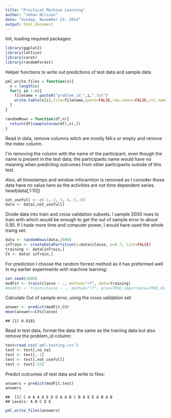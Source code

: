 ```yaml
---
title: "Practical Machine Learning"
author: "Johan Nilsson"
date: "Sunday, November 23, 2014"
output: html_document
---
```


Init, loading required packages:

```r
library(ggplot2)
library(lattice)
library(caret)
library(randomForest)
```

Helper functions to write out predictions of test data and sample data

```r
pml_write_files = function(x){
  n = length(x)
  for(i in 1:n){
    filename = paste0("problem_id_",i,".txt")
    write.table(x[i],file=filename,quote=FALSE,row.names=FALSE,col.names=FALSE)
  }
}

randomRows = function(df,n){
  return(df[sample(nrow(df),n),])
}
```

Read in data, remove columns witch are mostly NA:s or empty and remove the index column.


I'm removing the column with the name of the participant, even though the name is present in the test data, the participants name would have no meaning when predicting outcomes from other participants outside of this test.

Also, all timestamps and window inforamtion is removed as I consider those data have no value here as the activities are not time dependent series.
head(data[,1:10])

```r
not_usefull <- c(-1,-2,-3,-4,-5,-6)
data <- data[,not_usefull]
```
Divide data into train and cross validation subsets. I sample 2000 rows to train with which would be enough to get the out of sample error to about 0.95. If I hade more time and computer power, I would have used the whole traing set:

```r
data <- randomRows(data,2000)
inTrain <- createDataPartition(y=data$classe, p=0.7, list=FALSE)
training <- data[inTrain,]
CV <- data[-inTrain,]
```

For prediction I choose the random forrest method as it has preformed well in my earlier experiments with machine learning:

```r
set.seed(1000)
modFit <- train(classe ~ ., method="rf", data=training)
#modFit <- train(classe ~ ., method="rf", prox=TRUE,importance=TRUE,do.trace=TRUE, data=training)
```

Calculate Out of sample error, using the cross validation set:

```r
answer <- predict(modFit,CV)
mean(answer==CV$classe)
```

```
## [1] 0.9181
```

Read in test data, format the data the same as the training data but also remove the problem_id column:

```r
test=read.csv('pml-testing.csv')
test <- test[,no_na]
test <- test[,-1]
test <- test[,not_usefull]
test <- test[-53]
```

Predict outcomes of test data and write to files:

```r
answers = predict(modFit,test)
answers
```

```
##  [1] C A A A A E D D A A B C B A E E A B A B
## Levels: A B C D E
```

```r
pml_write_files(answers)
```











